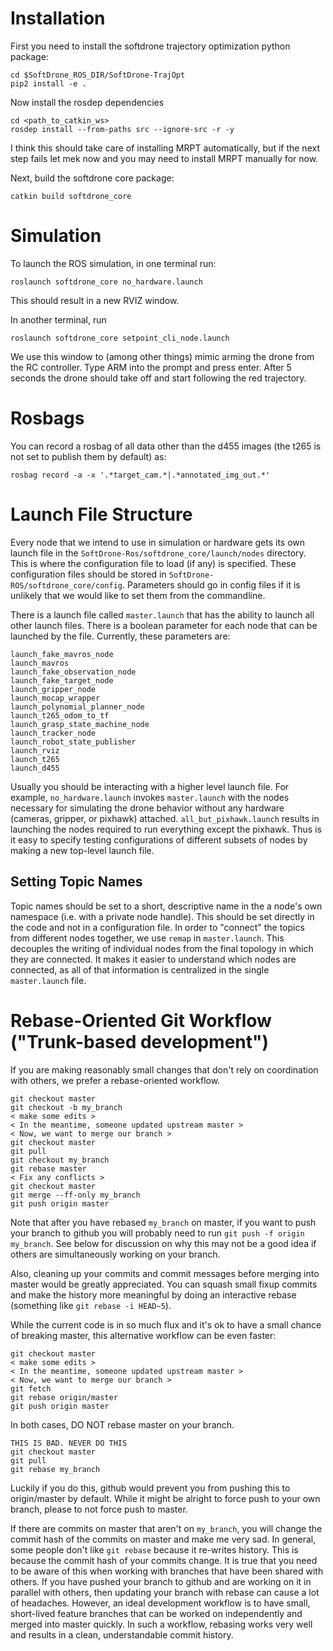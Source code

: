 Installation
============

First you need to install the softdrone trajectory optimization python package:
```
cd $SoftDrone_ROS_DIR/SoftDrone-TrajOpt
pip2 install -e .
```

Now install the rosdep dependencies
```
cd <path_to_catkin_ws>
rosdep install --from-paths src --ignore-src -r -y
```

I think this should take care of installing MRPT automatically, but if the next
step fails let mek now and you may need to install MRPT manually for now.

Next, build the softdrone core package:
```
catkin build softdrone_core
```

Simulation
==========

To launch the ROS simulation, in one terminal run:
```
roslaunch softdrone_core no_hardware.launch
```
This should result in a new RVIZ window.

In another terminal, run
```
roslaunch softdrone_core setpoint_cli_node.launch
```

We use this window to (among other things) mimic arming the drone from the RC
controller.  Type ARM into the prompt and press enter. After 5 seconds the
drone should take off and start following the red trajectory.

Rosbags
=======

You can record a rosbag of all data other than the
d455 images (the t265 is not set to publish them by default) as:
```
rosbag record -a -x '.*target_cam.*|.*annotated_img_out.*'
```

Launch File Structure
=====================

Every node that we intend to use in simulation or hardware gets its own launch
file in the `SoftDrone-Ros/softdrone_core/launch/nodes` directory. This is where
the configuration file to load (if any) is specified. These configuration files
should be stored in `SoftDrone-ROS/softdrone_core/config`. Parameters should go
in config files if it is unlikely that we would like to set them from the
commandline. 

There is a launch file called `master.launch` that has the ability to launch all
other launch files. There is a boolean parameter for each node that can be
launched by the file. Currently, these parameters are:

```
launch_fake_mavros_node
launch_mavros
launch_fake_observation_node
launch_fake_target_node
launch_gripper_node
launch_mocap_wrapper
launch_polynomial_planner_node
launch_t265_odom_to_tf
launch_grasp_state_machine_node
launch_tracker_node
launch_robot_state_publisher
launch_rviz
launch_t265
launch_d455
```

Usually you should be interacting with a higher level launch file. For example,
`no_hardware.launch` invokes `master.launch` with the nodes necessary for
simulating the drone behavior without any hardware (cameras, gripper, or
pixhawk) attached. `all_but_pixhawk.launch` results in launching the nodes
required to run everything except the pixhawk. Thus is it easy to specify
testing configurations of different subsets of nodes by making a new top-level
launch file.

Setting Topic Names
-------------------

Topic names should be set to a short, descriptive name in the a node's own
namespace (i.e. with a private node handle). This should be set directly in the
code and not in a configuration file. In order to "connect" the topics from
different nodes together, we use `remap` in `master.launch`. This decouples the
writing of individual nodes from the final topology in which they are connected.
It makes it easier to understand which nodes are connected, as all of that
information is centralized in the single `master.launch` file.

Rebase-Oriented Git Workflow ("Trunk-based development")
========================================================

If you are making reasonably small changes that don't rely on coordination with
others, we prefer a rebase-oriented workflow. 

```
git checkout master
git checkout -b my_branch
< make some edits >
< In the meantime, someone updated upstream master >
< Now, we want to merge our branch >
git checkout master
git pull
git checkout my_branch
git rebase master
< Fix any conflicts >
git checkout master
git merge --ff-only my_branch
git push origin master
```

Note that after you have rebased `my_branch` on master, if you want to push
your branch to github you will probably need to run `git push -f origin
my_branch`. See below for discussion on why this may not be a good idea if
others are simultaneously working on your branch.

Also, cleaning up your commits and commit messages before merging into master
would be greatly appreciated. You can squash small fixup commits and make the history more 
meaningful by doing an interactive rebase (something like `git rebase -i HEAD~5`).

While the current code is in so much flux and it's ok to have a small chance of breaking master,
this alternative workflow can be even faster:

```
git checkout master
< make some edits >
< In the meantime, someone updated upstream master >
< Now, we want to merge our branch >
git fetch
git rebase origin/master
git push origin master
```

In both cases, DO NOT rebase master on your branch. 
```
THIS IS BAD. NEVER DO THIS
git checkout master
git pull
git rebase my_branch
```

Luckily if you do this, github would prevent you from pushing this to
origin/master by default. While it might be alright to force push to your own
branch, please to not force push to master.


If there are commits on master that aren't on `my_branch`, you will change the
commit hash of the commits on master and make me very sad.  In general, some
people don't like `git rebase` because it re-writes history. This is because
the commit hash of your commits change. It is true that you need to be aware
of this when working with branches that have been shared with others. If you
have pushed your branch to github and are working on it in parallel with others,
then updating your branch with rebase can cause a lot of headaches. However,
an ideal development workflow is to have small, short-lived feature branches
that can be worked on independently and merged into master quickly. In such
a workflow, rebasing works very well and results in a clean, understandable
commit history.





